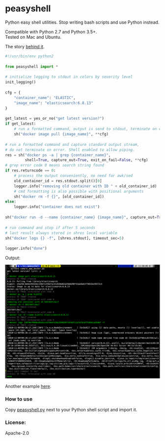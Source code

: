 # peasyshell

Python easy shell utilities. Stop writing bash scripts and use Python instead.

Compatible with Python 2.7 and Python 3.5+.  
Tested on Mac and Ubuntu.

The story [behind it](https://davidoha.medium.com/avoiding-bash-frustration-use-python-for-shell-scripts-44bba8ba1e9e?source=friends_link&sk=a92de79cb005aa919eadaae811e3acbb).

```python
#!/usr/bin/env python2

from peasyshell import *

# initialize logging to stdout in colors by severity level
init_logging()

cfg = {
    "container_name": "ELASTIC",
    "image_name": "elasticsearch:6.8.13"
}

get_latest = yes_or_no("get latest version?")
if get_latest:
    # run a formatted command, output is send to stdout, terminate on cmd failure
    sh("docker image pull {image_name}", **cfg)

# run a formatted command and capture standard output stream,
# do not terminate on error. Shell enabled to allow piping.
res = sh("docker ps -a | grep {container_name}",
         shell=True, capture_out=True, exit_on_fail=False, **cfg)
# grep error code 0 means search string found
if res.returncode == 0:
    # process the output conveniently, no need for awk/sed
    old_container_id = res.stdout.split()[0]
    logger.info("removing old container with ID " + old_container_id)
    # cmd formatting is also possible with positional arguments
    sh("docker rm -f {}", [old_container_id])
else:
    logger.info("container does not exist")

sh("docker run -d --name {container_name} {image_name}", capture_out=True, **cfg)

# run command and stop if after 5 seconds
# last result always stored in shres local variable
sh("docker logs {} -f", [shres.stdout], timeout_sec=5)

logger.info("done")
```

Output: 

![](docs/sample_app_docker_output.png)

Another example [here](sample_app.py).

### How to use 

Copy [peasyshell.py](peasyshell.py) next to your Python shell script and import it. 

### License: 
Apache-2.0

